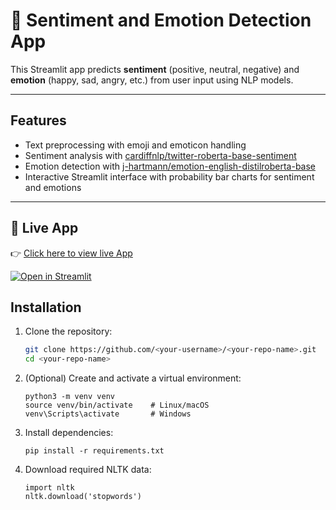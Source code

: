 
# 🧠 Sentiment and Emotion Detection App

This Streamlit app predicts **sentiment** (positive, neutral, negative) and **emotion** (happy, sad, angry, etc.) from user input using NLP models.

---

## Features

- Text preprocessing with emoji and emoticon handling
- Sentiment analysis with [cardiffnlp/twitter-roberta-base-sentiment](https://huggingface.co/cardiffnlp/twitter-roberta-base-sentiment)
- Emotion detection with [j-hartmann/emotion-english-distilroberta-base](https://huggingface.co/j-hartmann/emotion-english-distilroberta-base)
- Interactive Streamlit interface with probability bar charts for sentiment and emotions

---
## 🚀 Live App

👉 [Click here to view live App](https://sentiment-and-emotion-by-text-huvvuev4eloijsqtrxrceh.streamlit.app/)

[![Open in Streamlit](https://static.streamlit.io/badges/streamlit_badge_black_white.svg)](https://sentiment-and-emotion-by-text-huvvuev4eloijsqtrxrceh.streamlit.app/)

## Installation

1. Clone the repository:

   ```bash
   git clone https://github.com/<your-username>/<your-repo-name>.git
   cd <your-repo-name>

2. (Optional) Create and activate a virtual environment:

    
       python3 -m venv venv
       source venv/bin/activate    # Linux/macOS
       venv\Scripts\activate       # Windows

3. Install dependencies:

       pip install -r requirements.txt
    
4. Download required NLTK data:
    
       import nltk
       nltk.download('stopwords')
